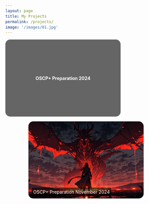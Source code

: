 ```yaml
---
layout: page
title: My Projects
permalink: /projects/
image: '/images/01.jpg'
---
```

<div style="position: relative; display: inline-block; margin-bottom: 5px; width: 360px; height: 240px; background-color: rgba(0, 0, 0, 0.6); border-radius: 15px; display: flex; align-items: center; justify-content: center;">
    <span style="color: white; font-size: 14px; font-weight: bold;">
        OSCP+ Preparation 2024
    </span>
</div>

<div style="display: flex; justify-content: center; gap: 15px; margin-top: 15px;">
    <div style="position: relative; display: inline-block;">
        <a href="/oscp-plus-preparation-2024">
            <img src="/images/OSCP_Plus_Preparation_2024.jpg" alt="OSCP+ Preparation 2024" 
                 style="width: 360px; height: 240px; border-radius: 15px; object-fit: cover;">
            <div style="position: absolute; bottom: 10px; left: 10px; color: white; 
                        background-color: rgba(0, 0, 0, 0.6); padding: 5px; 
                        border-radius: 5px; font-size: 14px;">
                OSCP+ Preparation November 2024
            </div>
        </a>
    </div>

